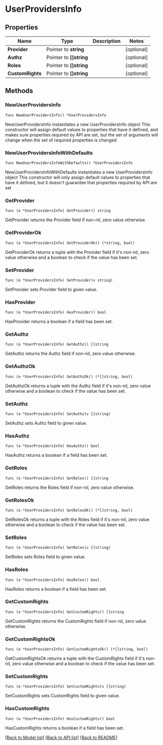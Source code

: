 # UserProvidersInfo

## Properties

Name | Type | Description | Notes
------------ | ------------- | ------------- | -------------
**Provider** | Pointer to **string** |  | [optional] 
**Authz** | Pointer to **[]string** |  | [optional] 
**Roles** | Pointer to **[]string** |  | [optional] 
**CustomRights** | Pointer to **[]string** |  | [optional] 

## Methods

### NewUserProvidersInfo

`func NewUserProvidersInfo() *UserProvidersInfo`

NewUserProvidersInfo instantiates a new UserProvidersInfo object
This constructor will assign default values to properties that have it defined,
and makes sure properties required by API are set, but the set of arguments
will change when the set of required properties is changed

### NewUserProvidersInfoWithDefaults

`func NewUserProvidersInfoWithDefaults() *UserProvidersInfo`

NewUserProvidersInfoWithDefaults instantiates a new UserProvidersInfo object
This constructor will only assign default values to properties that have it defined,
but it doesn't guarantee that properties required by API are set

### GetProvider

`func (o *UserProvidersInfo) GetProvider() string`

GetProvider returns the Provider field if non-nil, zero value otherwise.

### GetProviderOk

`func (o *UserProvidersInfo) GetProviderOk() (*string, bool)`

GetProviderOk returns a tuple with the Provider field if it's non-nil, zero value otherwise
and a boolean to check if the value has been set.

### SetProvider

`func (o *UserProvidersInfo) SetProvider(v string)`

SetProvider sets Provider field to given value.

### HasProvider

`func (o *UserProvidersInfo) HasProvider() bool`

HasProvider returns a boolean if a field has been set.

### GetAuthz

`func (o *UserProvidersInfo) GetAuthz() []string`

GetAuthz returns the Authz field if non-nil, zero value otherwise.

### GetAuthzOk

`func (o *UserProvidersInfo) GetAuthzOk() (*[]string, bool)`

GetAuthzOk returns a tuple with the Authz field if it's non-nil, zero value otherwise
and a boolean to check if the value has been set.

### SetAuthz

`func (o *UserProvidersInfo) SetAuthz(v []string)`

SetAuthz sets Authz field to given value.

### HasAuthz

`func (o *UserProvidersInfo) HasAuthz() bool`

HasAuthz returns a boolean if a field has been set.

### GetRoles

`func (o *UserProvidersInfo) GetRoles() []string`

GetRoles returns the Roles field if non-nil, zero value otherwise.

### GetRolesOk

`func (o *UserProvidersInfo) GetRolesOk() (*[]string, bool)`

GetRolesOk returns a tuple with the Roles field if it's non-nil, zero value otherwise
and a boolean to check if the value has been set.

### SetRoles

`func (o *UserProvidersInfo) SetRoles(v []string)`

SetRoles sets Roles field to given value.

### HasRoles

`func (o *UserProvidersInfo) HasRoles() bool`

HasRoles returns a boolean if a field has been set.

### GetCustomRights

`func (o *UserProvidersInfo) GetCustomRights() []string`

GetCustomRights returns the CustomRights field if non-nil, zero value otherwise.

### GetCustomRightsOk

`func (o *UserProvidersInfo) GetCustomRightsOk() (*[]string, bool)`

GetCustomRightsOk returns a tuple with the CustomRights field if it's non-nil, zero value otherwise
and a boolean to check if the value has been set.

### SetCustomRights

`func (o *UserProvidersInfo) SetCustomRights(v []string)`

SetCustomRights sets CustomRights field to given value.

### HasCustomRights

`func (o *UserProvidersInfo) HasCustomRights() bool`

HasCustomRights returns a boolean if a field has been set.


[[Back to Model list]](../README.md#documentation-for-models) [[Back to API list]](../README.md#documentation-for-api-endpoints) [[Back to README]](../README.md)


